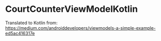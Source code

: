 # CourtCounterViewModelKotlin
Translated to Kotlin from: https://medium.com/androiddevelopers/viewmodels-a-simple-example-ed5ac416317e 
